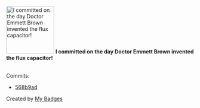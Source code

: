 <img src="https://my-badges.github.io/my-badges/delorean.png" alt="I committed on the day Doctor Emmett Brown invented the flux capacitor!" title="I committed on the day Doctor Emmett Brown invented the flux capacitor!" width="128">
<strong>I committed on the day Doctor Emmett Brown invented the flux capacitor!</strong>
<br><br>

Commits:

- <a href="https://github.com/VatsalSy/FluidChains/commit/568b9ad91c4c27f9ab4eec9362cbb019450817c9">568b9ad</a>


Created by <a href="https://github.com/my-badges/my-badges">My Badges</a>